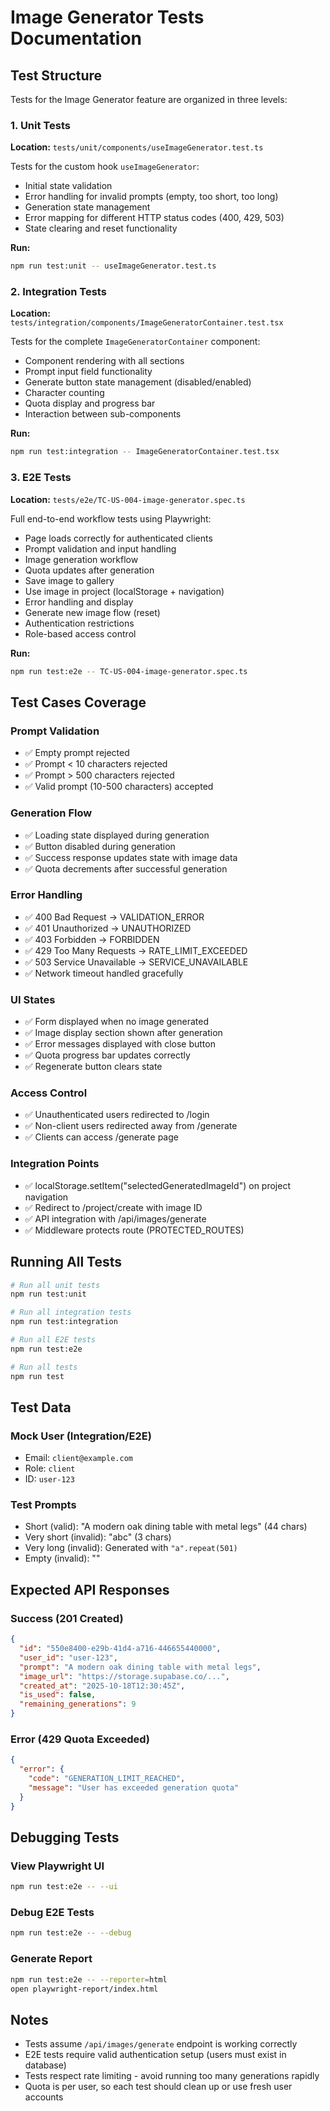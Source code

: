 # Image Generator Tests Documentation

## Test Structure

Tests for the Image Generator feature are organized in three levels:

### 1. Unit Tests
**Location:** `tests/unit/components/useImageGenerator.test.ts`

Tests for the custom hook `useImageGenerator`:
- Initial state validation
- Error handling for invalid prompts (empty, too short, too long)
- Generation state management
- Error mapping for different HTTP status codes (400, 429, 503)
- State clearing and reset functionality

**Run:**
```bash
npm run test:unit -- useImageGenerator.test.ts
```

### 2. Integration Tests
**Location:** `tests/integration/components/ImageGeneratorContainer.test.tsx`

Tests for the complete `ImageGeneratorContainer` component:
- Component rendering with all sections
- Prompt input field functionality
- Generate button state management (disabled/enabled)
- Character counting
- Quota display and progress bar
- Interaction between sub-components

**Run:**
```bash
npm run test:integration -- ImageGeneratorContainer.test.tsx
```

### 3. E2E Tests
**Location:** `tests/e2e/TC-US-004-image-generator.spec.ts`

Full end-to-end workflow tests using Playwright:
- Page loads correctly for authenticated clients
- Prompt validation and input handling
- Image generation workflow
- Quota updates after generation
- Save image to gallery
- Use image in project (localStorage + navigation)
- Error handling and display
- Generate new image flow (reset)
- Authentication restrictions
- Role-based access control

**Run:**
```bash
npm run test:e2e -- TC-US-004-image-generator.spec.ts
```

## Test Cases Coverage

### Prompt Validation
- ✅ Empty prompt rejected
- ✅ Prompt < 10 characters rejected
- ✅ Prompt > 500 characters rejected
- ✅ Valid prompt (10-500 characters) accepted

### Generation Flow
- ✅ Loading state displayed during generation
- ✅ Button disabled during generation
- ✅ Success response updates state with image data
- ✅ Quota decrements after successful generation

### Error Handling
- ✅ 400 Bad Request → VALIDATION_ERROR
- ✅ 401 Unauthorized → UNAUTHORIZED
- ✅ 403 Forbidden → FORBIDDEN
- ✅ 429 Too Many Requests → RATE_LIMIT_EXCEEDED
- ✅ 503 Service Unavailable → SERVICE_UNAVAILABLE
- ✅ Network timeout handled gracefully

### UI States
- ✅ Form displayed when no image generated
- ✅ Image display section shown after generation
- ✅ Error messages displayed with close button
- ✅ Quota progress bar updates correctly
- ✅ Regenerate button clears state

### Access Control
- ✅ Unauthenticated users redirected to /login
- ✅ Non-client users redirected away from /generate
- ✅ Clients can access /generate page

### Integration Points
- ✅ localStorage.setItem("selectedGeneratedImageId") on project navigation
- ✅ Redirect to /project/create with image ID
- ✅ API integration with /api/images/generate
- ✅ Middleware protects route (PROTECTED_ROUTES)

## Running All Tests

```bash
# Run all unit tests
npm run test:unit

# Run all integration tests
npm run test:integration

# Run all E2E tests
npm run test:e2e

# Run all tests
npm run test
```

## Test Data

### Mock User (Integration/E2E)
- Email: `client@example.com`
- Role: `client`
- ID: `user-123`

### Test Prompts
- Short (valid): "A modern oak dining table with metal legs" (44 chars)
- Very short (invalid): "abc" (3 chars)
- Very long (invalid): Generated with `"a".repeat(501)`
- Empty (invalid): ""

## Expected API Responses

### Success (201 Created)
```json
{
  "id": "550e8400-e29b-41d4-a716-446655440000",
  "user_id": "user-123",
  "prompt": "A modern oak dining table with metal legs",
  "image_url": "https://storage.supabase.co/...",
  "created_at": "2025-10-18T12:30:45Z",
  "is_used": false,
  "remaining_generations": 9
}
```

### Error (429 Quota Exceeded)
```json
{
  "error": {
    "code": "GENERATION_LIMIT_REACHED",
    "message": "User has exceeded generation quota"
  }
}
```

## Debugging Tests

### View Playwright UI
```bash
npm run test:e2e -- --ui
```

### Debug E2E Tests
```bash
npm run test:e2e -- --debug
```

### Generate Report
```bash
npm run test:e2e -- --reporter=html
open playwright-report/index.html
```

## Notes

- Tests assume `/api/images/generate` endpoint is working correctly
- E2E tests require valid authentication setup (users must exist in database)
- Tests respect rate limiting - avoid running too many generations rapidly
- Quota is per user, so each test should clean up or use fresh user accounts
